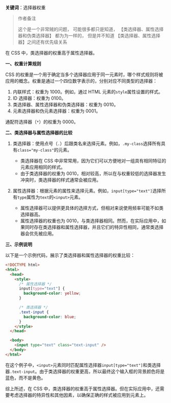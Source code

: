 **关键词**：选择器权重

> 作者备注
>
> 这个是一个非常贼的问题， 可能很多都只是知道， 【类选择器、属性选择器和伪类选择器】 都为为一样的， 但是并不知道 【类选择器、属性选择器】之间还有优先级关系

在 CSS 中，类选择器的权重高于属性选择器。

**一、权重计算规则**

CSS 的权重是一个用于确定当多个选择器应用于同一元素时，哪个样式规则将被应用的概念。权重是通过一个四位数字表示的，分别对应不同类型的选择器：

1. 内联样式：权重为 1000。例如，通过 HTML 元素的`style`属性设置的样式。
2. ID 选择器：权重为 0100。
3. 类选择器、属性选择器和伪类选择器：权重为 0010。
4. 元素选择器和伪元素选择器：权重为 0001。

通配符选择器（`*`）的权重为 0000。

**二、类选择器与属性选择器的比较**

1. 类选择器：使用点号（`.`）后跟类名来选择元素。例如，`.my-class`选择所有具有`class="my-class"`的元素。

   - 类选择器在 CSS 中非常常用，因为它们可以方便地对一组具有相同特征的元素应用相同的样式。
   - 由于类选择器的权重为 0010，相对较高，所以在与权重较低的选择器发生冲突时，类选择器的样式通常会被应用。

2. 属性选择器：根据元素的属性来选择元素。例如，`input[type="text"]`选择所有`type`属性为`text`的`<input>`元素。
   - 属性选择器可以提供更具体的选择方式，但相对来说使用频率可能不如类选择器高。
   - 属性选择器的权重也为 0010，与类选择器相同。然而，在实际应用中，如果同时存在类选择器和属性选择器，并且它们的特异性相同，通常类选择器会优先被应用。

**三、示例说明**

以下是一个示例代码，展示了类选择器和属性选择器的权重比较：

```html
<!DOCTYPE html>
<html>
  <head>
    <style>
      /* 属性选择器 */
      input[type="text"] {
        background-color: yellow;
      }

      /* 类选择器 */
      .text-input {
        background-color: blue;
      }
    </style>
  </head>

  <body>
    <input type="text" class="text-input" />
  </body>
</html>
```

在这个例子中，`<input>`元素同时匹配属性选择器`input[type="text"]`和类选择器`.text-input`。由于类选择器的权重更高，所以最终这个输入框的背景颜色将是蓝色，而不是黄色。

综上所述，在 CSS 中，类选择器的权重高于属性选择器。但在实际应用中，还需要考虑选择器的特异性和其他因素，以确保正确的样式被应用到元素上。
